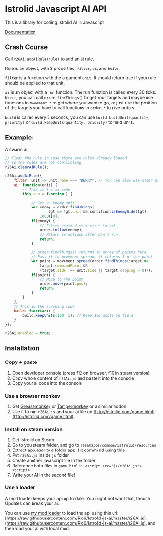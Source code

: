 # Istrolid Javascript AI API
This is a library for coding Istrolid AI in Javascript

[Documentation](https://Rio6.github.io/Istrolid-js-ai)

## Crash Course
Call `r26Ai.addAiRule(rule)` to add an ai rule.

Rule is an object, with 3 properties, `filter`, `ai`, and `build`.

`filter` is a function with the argument `unit`.
It should return true if your rule should be applied to that unit.

`ai` is an object with a `run` function. The run function is called every 30 ticks.
In `run`, you can call `order.findThings()` to get your targets
and maybe use functions in `movement.*` to get where you want to go, or just
use the position of the targets you have to call functions in `order.*`
to give orders.

`build` is called every 3 seconds, you can use `build.buildUnit(quantity, priority)` or `build.keepUnits(quantity, priority)` to
field units.

## Example:
A swarm ai
```javascript
// Clear the rule in case there are rules already loaded
// so the rules are not conflicting
r26Ai.clearAiRule();

r26Ai.addAiRule({
    filter: unit => unit.name === "BERRY", // You can also use other properties, like unit.spec
    ai: function(unit) {
        // This is the ai code
        this.run = function() {

            // Get an enemy unit
            var enemy = order.findThings(
                    tgt => tgt.unit && condition.isEnemySide(tgt),
                1000)[0];
            if(enemy) {
                // Follow command on enemy = target
                order.follow(enemy);
                // Return so actions after don't run
                return;
            }

            // order.findThings() returns an array of points here
            // Pass it to movement.spread, it returns 1 of the point
            var point = movement.spread(order.findThings(target =>
                target.commandPoint &&
                (target.side !== unit.side || target.capping > 0)));
            if(point) {
                // Move to the point
                order.move(point.pos);
                return;
            }
        }
    },
    // This is the spawning code
    build: function() {
        build.keepUnits(100, 1); // Keep 100 units on field
    }
});

r26Ai.enabled = true;
```

## Installation
### Copy + paste
1. Open developer console (press f12 on browser, f10 in steam version)
2. Copy whole content of `r26Ai.js` and paste it into the console
3. Copy your ai code into the console
### Use a browser monkey
1. Get [Greasemonkey](https://addons.mozilla.org/en-US/firefox/addon/greasemonkey/) or [Tampermonkey](https://chrome.google.com/webstore/detail/tampermonkey/dhdgffkkebhmkfjojejmpbldmpobfkfo) or a similiar addon
2. Use it to run `r26Ai.js` and your ai file on [http://istrolid.com/game.html](http://istrolid.com/game.html)
### Install on steam version
1. Get Istrolid on Steam
2. Go to you steam folder, and go to `steamapps/common/istrolid/resources`
3. Extract app.asar to a folder app. I recommend using [this](https://github.com/electron/asar)
4. Put `r26Ai.js` inside `js` folder
5. Create another javascript file in the folder
6. Reference both files in `game.html` ie. `<script src="js/r26Ai.js"><script>`
7. Write your AI in the second file!
### Use a loader
A mod loader keeps your api up to date. You might not want that, though. Updates can break your ai.

You can use [my mod loader](https://gist.github.com/Rio6/7bef6ef21628efd37c3019634a5312a9) to load the api using this url: [https://raw.githubusercontent.com/Rio6/Istrolid-js-ai/master/r26Ai.js](https://raw.githubusercontent.com/Rio6/Istrolid-js-ai/master/r26Ai.js),
and then load your ai with local mod.
